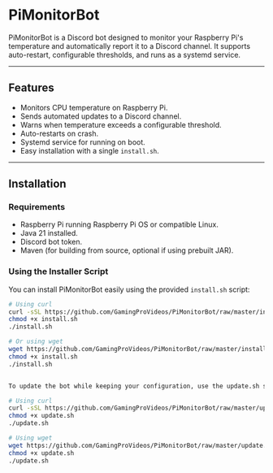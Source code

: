 # PiMonitorBot

PiMonitorBot is a Discord bot designed to monitor your Raspberry Pi's temperature and automatically report it to a Discord channel. It supports auto-restart, configurable thresholds, and runs as a systemd service.

---

## Features

- Monitors CPU temperature on Raspberry Pi.
- Sends automated updates to a Discord channel.
- Warns when temperature exceeds a configurable threshold.
- Auto-restarts on crash.
- Systemd service for running on boot.
- Easy installation with a single `install.sh`.

---

## Installation

### Requirements

- Raspberry Pi running Raspberry Pi OS or compatible Linux.
- Java 21 installed.
- Discord bot token.
- Maven (for building from source, optional if using prebuilt JAR).

### Using the Installer Script

You can install PiMonitorBot easily using the provided `install.sh` script:

```bash
# Using curl
curl -sSL https://github.com/GamingProVideos/PiMonitorBot/raw/master/install.sh -o install.sh
chmod +x install.sh
./install.sh

# Or using wget
wget https://github.com/GamingProVideos/PiMonitorBot/raw/master/install.sh -O install.sh
chmod +x install.sh
./install.sh


To update the bot while keeping your configuration, use the update.sh script:

# Using curl
curl -sSL https://github.com/GamingProVideos/PiMonitorBot/raw/master/update.sh -o update.sh
chmod +x update.sh
./update.sh

# Using wget
wget https://github.com/GamingProVideos/PiMonitorBot/raw/master/update.sh -O update.sh
chmod +x update.sh
./update.sh